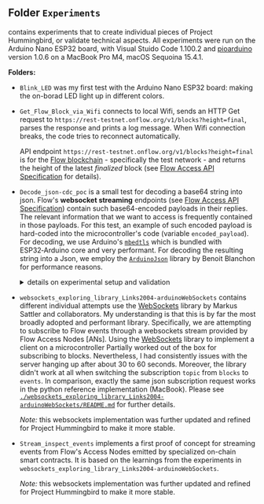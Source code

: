 ## Folder `Experiments`

contains experiments that to create individual pieces of Project Hummingbird, or validate technical aspects.
All experiments were run on the Arduino Nano ESP32 board, with Visual Stuido Code 1.100.2  and [pioarduino](https://github.com/pioarduino/platform-espressif32) version 1.0.6 on a MacBook Pro M4, macOS Sequoina 15.4.1.

**Folders:**
* `Blink_LED` was my first test with the Arduino Nano ESP32 board: making the on-borad LED light up in different colors. 
* `Get_Flow_Block_via_Wifi` connects to local Wifi, sends an HTTP Get request to `https://rest-testnet.onflow.org/v1/blocks?height=final`, parses the response and prints a log message. When Wifi connection breaks, the code tries to reconnect automatically.  

   API endpoint `https://rest-testnet.onflow.org/v1/blocks?height=final` is for the [Flow blockchain](https://flow.com/) - specifically the test network - and returns the height of the latest _finalized_ block (see [Flow Access API Specification](https://developers.flow.com/networks/access-onchain-data) for details).

* `Decode_json-cdc_poc` is a small test for decoding a base64 string into json. Flow's **websocket streaming** endpoints (see [Flow Access API Specification](https://developers.flow.com/networks/access-onchain-data)) contain such base64-encoded payloads in their replies. The relevant information that we want to access is frequently contained in those payloads. For this test, an example of such encoded payload is hard-coded into the microcontroller's code (variable `encoded_payload`). For decoding, we use Arduino's [`mbedtls`](https://github.com/Seeed-Studio/Seeed_Arduino_mbedtls) which is bundled with ESP32‑Arduino core and very performant. For decoding the resulting string into a Json, we employ the [`ArduinoJson`](https://github.com/bblanchon/ArduinoJson) library by Benoit Blanchon  for performance reasons. 
    <details>
    <summary>details on experimental setup and validation</summary>

    The variable `encoded_payload` is an example payload returned by Flow's websocket API. It is a base64-encoded representation of the following json payload:
    
    ```json
    {
    "value": {
        "id": "A.0d3c8d02b02ceb4c.MicrocontrollerTest.ControlValueChanged",
        "fields": [
        {
            "value": {
            "value": "15",
            "type": "Int64"
            },
            "name": "value"
        },
        {
            "value": {
            "value": "16",
            "type": "Int64"
            },
            "name": "oldValue"
        },
        {
            "value": {
            "value": "38",
            "type": "UInt64"
            },
            "name": "eventSequence"
        }
        ]
    },
    "type": "Event"
    }
    ```
    I have cross-checked this result with the following tiny python script: 
    ```python
    import base64
    import json

    # Input: base64-encoded JSON-Cadence string
    encoded_payload = "eyJ2YWx1ZSI6eyJpZCI6IkEuMGQzYzhkMDJiMDJjZWI0Yy5NaWNyb2NvbnRyb2xsZXJUZXN0LkNvbnRyb2xWYWx1ZUNoYW5nZWQiLCJmaWVsZHMiOlt7InZhbHVlIjp7InZhbHVlIjoiMTUiLCJ0eXBlIjoiSW50NjQifSwibmFtZSI6InZhbHVlIn0seyJ2YWx1ZSI6eyJ2YWx1ZSI6IjE2IiwidHlwZSI6IkludDY0In0sIm5hbWUiOiJvbGRWYWx1ZSJ9LHsidmFsdWUiOnsidmFsdWUiOiIzOCIsInR5cGUiOiJVSW50NjQifSwibmFtZSI6ImV2ZW50U2VxdWVuY2UifV19LCJ0eXBlIjoiRXZlbnQifQo="

    # Step 1: Decode base64
    decoded_bytes = base64.b64decode(encoded_payload)

    # Step 2: Parse JSON
    json_data = json.loads(decoded_bytes)

    # Step 3: Print parsed object (for inspection)
    print(json.dumps(json_data, indent=2))
    ```
    </details>

* `websockets_exploring_library_Links2004-arduinoWebSockets` contains different individual attempts use the [WebSockets](https://github.com/Links2004/arduinoWebSockets) library by Markus Sattler and collaborators. My understanding is that this is by far the most broadly adopted and performant library. 
Specifically, we are attempting to subscribe to Flow events through a websockets stream provided by Flow Access Nodes [ANs]. 
Using the [WebSockets](https://github.com/Links2004/arduinoWebSockets) library to implement a client on a microcontroller Partially worked out of the box for subscribing to blocks. Nevertheless, I had consistently issues with the server hanging up after about 30 to 60 seconds. Moreover, the library didn't work at all when switching the subscription `topic` from `blocks` to `events`. In comparison, exactly the same json subscription request works in the python reference implementation (MacBook). Please see [`./websockets_exploring_library_Links2004-arduinoWebSockets/README.md`](./websockets_exploring_library_Links2004-arduinoWebSockets/README.md) for further details. 

   _Note:_ this websockets implementation was further updated and refined for Project Hummingbird to make it more stable. 

* `Stream_inspect_events` implements a first proof of concept for streaming events from Flow's Access Nodes emitted by specialized on-chain smart contracts. It is based on the learnings from the experiments in `websockets_exploring_library_Links2004-arduinoWebSockets`. 

   _Note:_ this websockets implementation was further updated and refined for Project Hummingbird to make it more stable. 